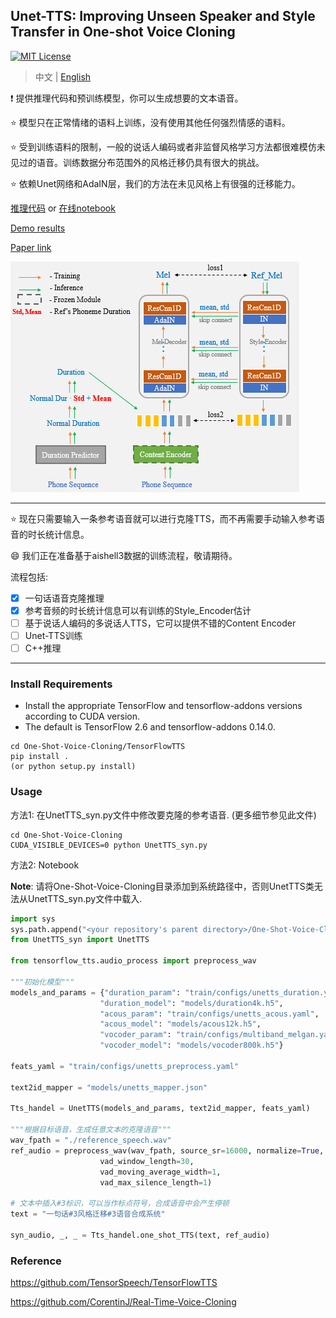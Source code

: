## Unet-TTS: Improving Unseen Speaker and Style Transfer in One-shot Voice Cloning
[![MIT License](https://img.shields.io/badge/license-MIT-blue.svg?style=flat)](http://choosealicense.com/licenses/mit/)

> 中文 | [English](README.md)

:exclamation: 提供推理代码和预训练模型，你可以生成想要的文本语音。

:star: 模型只在正常情绪的语料上训练，没有使用其他任何强烈情感的语料。

:star: 受到训练语料的限制，一般的说话人编码或者非监督风格学习方法都很难模仿未见过的语音。训练数据分布范围外的风格迁移仍具有很大的挑战。

:star: 依赖Unet网络和AdaIN层，我们的方法在未见风格上有很强的迁移能力。

[推理代码](notebook) or [在线notebook](https://colab.research.google.com/drive/1sEDvKTJCY7uosb7TvTqwyUdwNPiv3pBW#scrollTo=puzhCI99LY_a)

[Demo results](https://cmsmartvoice.github.io/Unet-TTS/)

[Paper link](https://arxiv.org/abs/2109.11115)

![](./pics/structure.png)

---
:star: 现在只需要输入一条参考语音就可以进行克隆TTS，而不再需要手动输入参考语音的时长统计信息。

:smile: 我们正在准备基于aishell3数据的训练流程，敬请期待。

流程包括:
- [x] 一句话语音克隆推理
- [x] 参考音频的时长统计信息可以有训练的Style_Encoder估计
- [ ] 基于说话人编码的多说话人TTS，它可以提供不错的Content Encoder
- [ ] Unet-TTS训练
- [ ] C++推理

---
### Install Requirements
- Install the appropriate TensorFlow and tensorflow-addons versions according to CUDA version. 
- The default is TensorFlow 2.6 and tensorflow-addons 0.14.0.
```shell
cd One-Shot-Voice-Cloning/TensorFlowTTS
pip install . 
(or python setup.py install)
```

### Usage
方法1: 在UnetTTS_syn.py文件中修改要克隆的参考语音. (更多细节参见此文件)
```shell
cd One-Shot-Voice-Cloning
CUDA_VISIBLE_DEVICES=0 python UnetTTS_syn.py
```

方法2: Notebook

**Note**: 请将One-Shot-Voice-Cloning目录添加到系统路径中，否则UnetTTS类无法从UnetTTS_syn.py文件中载入.
```python
import sys
sys.path.append("<your repository's parent directory>/One-Shot-Voice-Cloning")
from UnetTTS_syn import UnetTTS

from tensorflow_tts.audio_process import preprocess_wav

"""初始化模型"""
models_and_params = {"duration_param": "train/configs/unetts_duration.yaml",
                    "duration_model": "models/duration4k.h5",
                    "acous_param": "train/configs/unetts_acous.yaml",
                    "acous_model": "models/acous12k.h5",
                    "vocoder_param": "train/configs/multiband_melgan.yaml",
                    "vocoder_model": "models/vocoder800k.h5"}

feats_yaml = "train/configs/unetts_preprocess.yaml"

text2id_mapper = "models/unetts_mapper.json"

Tts_handel = UnetTTS(models_and_params, text2id_mapper, feats_yaml)

"""根据目标语音，生成任意文本的克隆语音""" 
wav_fpath = "./reference_speech.wav"
ref_audio = preprocess_wav(wav_fpath, source_sr=16000, normalize=True, trim_silence=True, is_sil_pad=True,
                    vad_window_length=30,
                    vad_moving_average_width=1,
                    vad_max_silence_length=1)

# 文本中插入#3标识，可以当作标点符号，合成语音中会产生停顿
text = "一句话#3风格迁移#3语音合成系统"

syn_audio, _, _ = Tts_handel.one_shot_TTS(text, ref_audio)
```

### Reference
https://github.com/TensorSpeech/TensorFlowTTS

https://github.com/CorentinJ/Real-Time-Voice-Cloning
